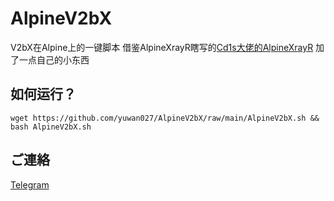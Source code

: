 
# AlpineV2bX
V2bX在Alpine上的一键脚本
借鉴AlpineXrayR瞎写的[Cd1s大佬的AlpineXrayR](https://github.com/Cd1s/alpineXrayR)
加了一点自己的小东西
## 如何运行？
```shell
wget https://github.com/yuwan027/AlpineV2bX/raw/main/AlpineV2bX.sh && bash AlpineV2bX.sh
```
## ご連絡
[Telegram](https://t.me/yuwansama)
